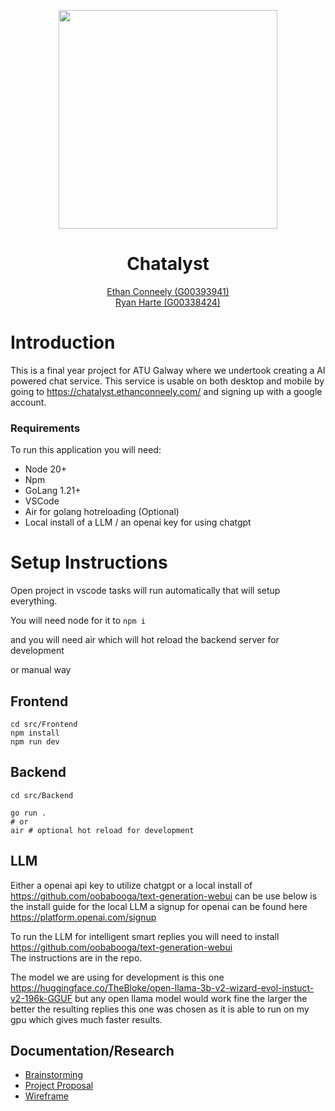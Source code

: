 <p align="center">
  <img height="350px" src="https://github.com/The-Mad-Ryanosaurus/Final-Year-Project/blob/main/src/Frontend/public/Logo.png?raw=true" />

  <h1 align="center">
    Chatalyst
  </h1>
  <lr>
</p>

<p align="center">
  <a href="https://github.com/IrishBruse">Ethan Conneely (G00393941)</a>  
  <br>
  <a href="https://github.com/The-Mad-Ryanosaurus">Ryan Harte (G00338424)</a>
  <br>
</p>

# Introduction

This is a final year project for ATU Galway where we undertook creating a AI powered chat service.
This service is usable on both desktop and mobile by going to https://chatalyst.ethanconneely.com/
and signing up with a google account.

### Requirements

To run this application you will need:
- Node 20+
- Npm
- GoLang 1.21+
- VSCode
- Air for golang hotreloading (Optional)
- Local install of a LLM / an openai key for using chatgpt

# Setup Instructions

Open project in vscode tasks will run automatically that will setup everything.

You will need node for it to `npm i`

and you will need air which will hot reload the backend server for development

or manual way

## Frontend

```shell
cd src/Frontend
npm install
npm run dev
```

## Backend

```shell
cd src/Backend

go run .
# or
air # optional hot reload for development
```

## LLM

Either a openai api key to utilize chatgpt or a local install of https://github.com/oobabooga/text-generation-webui
can be use below is the install guide for the local LLM a signup for openai can be found here https://platform.openai.com/signup

To run the LLM for intelligent smart replies you will need to install https://github.com/oobabooga/text-generation-webui  
The instructions are in the repo.

The model we are using for development is this one
https://huggingface.co/TheBloke/open-llama-3b-v2-wizard-evol-instuct-v2-196k-GGUF
but any open llama model would work fine the larger the better the resulting replies this one was chosen as it is able to run on my gpu which gives much faster results.

## Documentation/Research

- [Brainstorming](./Documentation/Brainstorming.md)
- [Project Proposal](./Documentation/Proposal/)
- [Wireframe](./Documentation/Wireframe.md)
